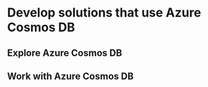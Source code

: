 # Develop solutions that use Azure Cosmos DB

## Explore Azure Cosmos DB

## Work with Azure Cosmos DB